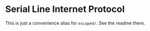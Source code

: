 Serial Line Internet Protocol
=============================
This is just a convenience alias for `escaped/`. See the readme there.
